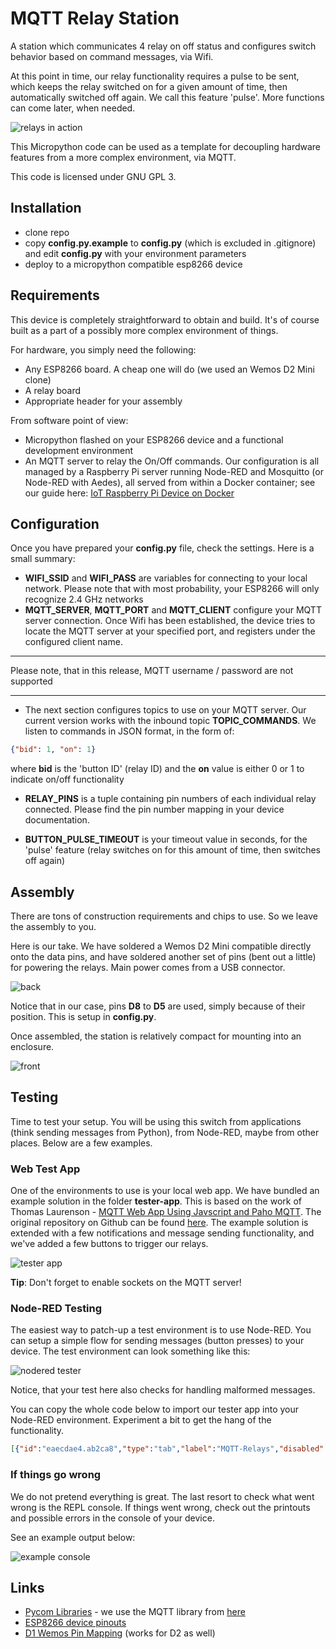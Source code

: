 # MQTT Relay Station

A station which communicates 4 relay on off status and configures switch behavior based on command messages, via Wifi.

At this point in time, our relay functionality requires a pulse to be sent, which keeps the relay switched on for a given amount of time, then automatically switched off again. We call this feature 'pulse'. More functions can come later, when needed.

![relays in action](img/upy-mqtt-relay-small.gif)

This Micropython code can be used as a template for decoupling hardware features from a more complex environment, via MQTT.

This code is licensed under GNU GPL 3.

## Installation

* clone repo
* copy **config.py.example** to **config.py** (which is excluded in .gitignore) and edit **config.py** with your environment parameters
* deploy to a micropython compatible esp8266 device

## Requirements

This device is completely straightforward to obtain and build. It's of course built as a part of a possibly more complex environment of things.

For hardware, you simply need the following:

* Any ESP8266 board. A cheap one will do (we used an Wemos D2 Mini clone)
* A relay board
* Appropriate header for your assembly

From software point of view:

* Micropython flashed on your ESP8266 device and a functional development environment
* An MQTT server to relay the On/Off commands. Our configuration is all managed by a Raspberry Pi server running Node-RED and Mosquitto (or Node-RED with Aedes), all served from within a Docker container; see our guide here: [IoT Raspberry Pi Device on Docker](http://raspberry-valley.azurewebsites.net/IoT-Raspberry-Pi-Device-on-Docker/)

## Configuration

Once you have prepared your **config.py** file, check the settings. Here is a small summary:

* **WIFI_SSID** and **WIFI_PASS** are variables for connecting to your local network. Please note that with most probability, your ESP8266 will only recognize 2.4 GHz networks
* **MQTT_SERVER**, **MQTT_PORT** and **MQTT_CLIENT** configure your MQTT server connection. Once Wifi has been established, the device tries to locate the MQTT server at your specified port, and registers under the configured client name.

---

Please note, that in this release, MQTT username / password are not supported

---

* The next section configures topics to use on your MQTT server. Our current version works with the inbound topic **TOPIC_COMMANDS**. We listen to commands in JSON format, in the form of:

```json
{"bid": 1, "on": 1}
```

where **bid** is the 'button ID' (relay ID) and the **on** value is either 0 or 1 to indicate on/off functionality

* **RELAY_PINS** is a tuple containing pin numbers of each individual relay connected. Please find the pin number mapping in your device documentation.

* **BUTTON_PULSE_TIMEOUT** is your timeout value in seconds, for the 'pulse' feature (relay switches on for this amount of time, then switches off again)

## Assembly

There are tons of construction requirements and chips to use. So we leave the assembly to you.

Here is our take. We have soldered a Wemos D2 Mini compatible directly onto the data pins, and have soldered another set of pins (bent out a little) for powering the relays. Main power comes from a USB connector.

![back](img/back.jpg)

Notice that in our case, pins **D8** to **D5** are used, simply because of their position. This is setup in **config.py**.

Once assembled, the station is relatively compact for mounting into an enclosure. 

![front](img/front.jpg)

## Testing

Time to test your setup. You will be using this switch from applications (think sending messages from Python), from Node-RED, maybe from other places. Below are a few examples.

### Web Test App

One of the environments to use is your local web app. We have bundled an example solution in the folder **tester-app**. This is based on the work of Thomas Laurenson - [MQTT Web App Using Javscript and Paho MQTT](https://www.thomaslaurenson.com/blog/2018/07/10/mqtt-web-application-using-javascript-and-websockets/). The original repository on Github can be found [here](https://github.com/thomaslaurenson/MQTT-Subscription-Examples). The example solution is extended with a few notifications and message sending functionality, and we've added a few buttons to trigger our relays.

![tester app](img/tester-app.jpg)

**Tip**: Don't forget to enable sockets on the MQTT server!

### Node-RED Testing

The easiest way to patch-up a test environment is to use Node-RED. You can setup a simple flow for sending messages (button presses) to your device. The test environment can look something like this:

![nodered tester](img/nodered-tester.jpg)

Notice, that your test here also checks for handling malformed messages.

You can copy the whole code below to import our tester app into your Node-RED environment. Experiment a bit to get the hang of the functionality.

```json
[{"id":"eaecdae4.ab2ca8","type":"tab","label":"MQTT-Relays","disabled":false,"info":""},{"id":"87bea4d.b1fbf58","type":"aedes broker","z":"eaecdae4.ab2ca8","name":"Aedes Broker","mqtt_port":1883,"mqtt_ws_port":"1884","cert":"","key":"","certname":"","keyname":"","dburl":"","usetls":false,"x":170,"y":100,"wires":[["48d56abb.b9f104"]]},{"id":"48d56abb.b9f104","type":"debug","z":"eaecdae4.ab2ca8","name":"","active":true,"tosidebar":true,"console":false,"tostatus":false,"complete":"payload","targetType":"msg","statusVal":"","statusType":"auto","x":350,"y":100,"wires":[]},{"id":"bb3870a.efd2f9","type":"mqtt out","z":"eaecdae4.ab2ca8","name":"","topic":"relays/command","qos":"","retain":"","broker":"2f93943.8e4f66c","x":440,"y":240,"wires":[]},{"id":"1042064e.ea301a","type":"inject","z":"eaecdae4.ab2ca8","name":"Button 1","props":[{"p":"payload"},{"p":"topic","vt":"str"}],"repeat":"","crontab":"","once":false,"onceDelay":0.1,"topic":"relays/command","payload":"{\"bid\":1,\"on\":1}","payloadType":"json","x":200,"y":240,"wires":[["bb3870a.efd2f9"]]},{"id":"76a4c00c.b7d57","type":"inject","z":"eaecdae4.ab2ca8","name":"Button 2","props":[{"p":"payload"},{"p":"topic","vt":"str"}],"repeat":"","crontab":"","once":false,"onceDelay":0.1,"topic":"relays/command","payload":"{\"bid\":2,\"on\":1}","payloadType":"json","x":200,"y":280,"wires":[["bb3870a.efd2f9"]]},{"id":"c23cea35.8082f8","type":"inject","z":"eaecdae4.ab2ca8","name":"Button 3","props":[{"p":"payload"},{"p":"topic","vt":"str"}],"repeat":"","crontab":"","once":false,"onceDelay":0.1,"topic":"relays/command","payload":"{\"bid\":3,\"on\":1}","payloadType":"json","x":200,"y":320,"wires":[["bb3870a.efd2f9"]]},{"id":"f12acf90.60243","type":"inject","z":"eaecdae4.ab2ca8","name":"Button 4","props":[{"p":"payload"},{"p":"topic","vt":"str"}],"repeat":"","crontab":"","once":false,"onceDelay":0.1,"topic":"relays/command","payload":"{\"bid\":4,\"on\":1}","payloadType":"json","x":200,"y":360,"wires":[["bb3870a.efd2f9"]]},{"id":"59c66b.bf005994","type":"comment","z":"eaecdae4.ab2ca8","name":"Click Inject nodes to test button presses via MQTT","info":"","x":230,"y":180,"wires":[]},{"id":"b6570b7a.ce9cc8","type":"comment","z":"eaecdae4.ab2ca8","name":"Setup MQTT by dragging Aedes Broker to Flow","info":"","x":220,"y":40,"wires":[]},{"id":"a74769fb.d9e748","type":"comment","z":"eaecdae4.ab2ca8","name":"Click to test malformed message handling MQTT","info":"","x":220,"y":420,"wires":[]},{"id":"fa134706.81d258","type":"mqtt out","z":"eaecdae4.ab2ca8","name":"","topic":"relays/command","qos":"","retain":"","broker":"2f93943.8e4f66c","x":440,"y":480,"wires":[]},{"id":"e8c1a199.8d668","type":"inject","z":"eaecdae4.ab2ca8","name":"Button 1 (bad)","props":[{"p":"payload"},{"p":"topic","vt":"str"}],"repeat":"","crontab":"","once":false,"onceDelay":0.1,"topic":"relays/command","payload":"{\"bid\":1,\"onn\":1}","payloadType":"json","x":210,"y":480,"wires":[["fa134706.81d258"]]},{"id":"2f93943.8e4f66c","type":"mqtt-broker","z":"","name":"localhost","broker":"localhost","port":"1883","clientid":"","usetls":false,"compatmode":false,"keepalive":"60","cleansession":true,"birthTopic":"","birthQos":"0","birthPayload":"","closeTopic":"","closeQos":"0","closePayload":"","willTopic":"","willQos":"0","willPayload":""}]
```

### If things go wrong

We do not pretend everything is great. The last resort to check what went wrong is the REPL console. If things went wrong, check out the printouts and possible errors in the console of your device.

See an example output below:

![example console](img/console.jpg)

## Links

* [Pycom Libraries](https://github.com/pycom/pycom-libraries) - we use the MQTT library from [here](https://github.com/pycom/pycom-libraries/tree/master/examples/mqtt)
* [ESP8266 device pinouts](https://randomnerdtutorials.com/esp8266-pinout-reference-gpios/)
* [D1 Wemos Pin Mapping](https://chewett.co.uk/blog/1066/pin-numbering-for-wemos-d1-mini-esp8266/) (works for D2 as well)
